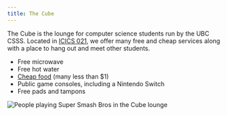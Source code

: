 ```yaml
---
title: The Cube
---
```


The Cube is the lounge for computer science students run by the UBC CSSS.
Located in [ICICS 021](/cube/location), we offer many free and cheap services
along with a place to hang out and meet other students.

- Free microwave
- Free hot water
- [Cheap food](/cube/menu) (many less than $1)
- Public game consoles, including a Nintendo Switch
- Free pads and tampons

![People playing Super Smash Bros in the Cube lounge](/files/playing-smash.jpg)
